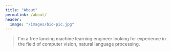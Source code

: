 ```yaml
---
title: "About"
permalink: /about/
header:
  image: "/images/bio-pic.jpg"
---
```


> I'm a free lancing machine learning engineer looking for experience in the field of computer vision, natural language processing.

